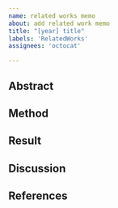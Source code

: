 ```yaml
---
name: related works memo
about: add related work memo
title: "[year] title"
labels: 'RelatedWorks'
assignees: 'octocat'

---
```


## Abstract


## Method


## Result


## Discussion


## References


